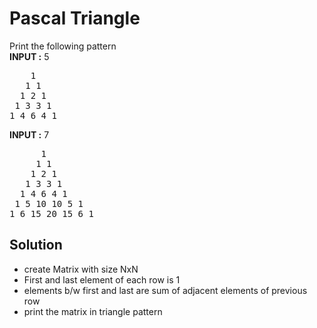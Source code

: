 <h1>Pascal Triangle</h1>

Print the following pattern<br>
<b>INPUT :</b> 5<br>

<pre>
    1 
   1 1 
  1 2 1 
 1 3 3 1 
1 4 6 4 1 
</pre>

<b>INPUT :</b> 7<br>
<pre>
      1 
     1 1 
    1 2 1 
   1 3 3 1 
  1 4 6 4 1 
 1 5 10 10 5 1 
1 6 15 20 15 6 1
</pre>

<h2>Solution</h2>
<ul>
    <li>create Matrix with size NxN</li>
    <li>First and last element  of each row is 1</li>
    <li>elements b/w first and last are sum of adjacent elements of previous row</li>
    <li> print the matrix in triangle pattern</li>
</ul>
